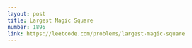 ```yaml
---
layout: post
title: Largest Magic Square
number: 1895
link: https://leetcode.com/problems/largest-magic-square
---
```

